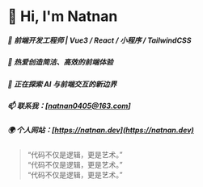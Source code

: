 # 👋 Hi, I'm Natnan

##### 🌱 前端开发工程师 | Vue3 / React / 小程序 / TailwindCSS  
##### 🎯 热爱创造简洁、高效的前端体验  
##### 💬 正在探索 AI 与前端交互的新边界  
##### 📫 联系我：[natnan0405@163.com] <br>
##### 🌍 个人网站：[https://natnan.dev](https://natnan.dev)

> “代码不仅是逻辑，更是艺术。”<br>
> “代码不仅是逻辑，更是艺术。”<br>
> “代码不仅是逻辑，更是艺术。”<br>
